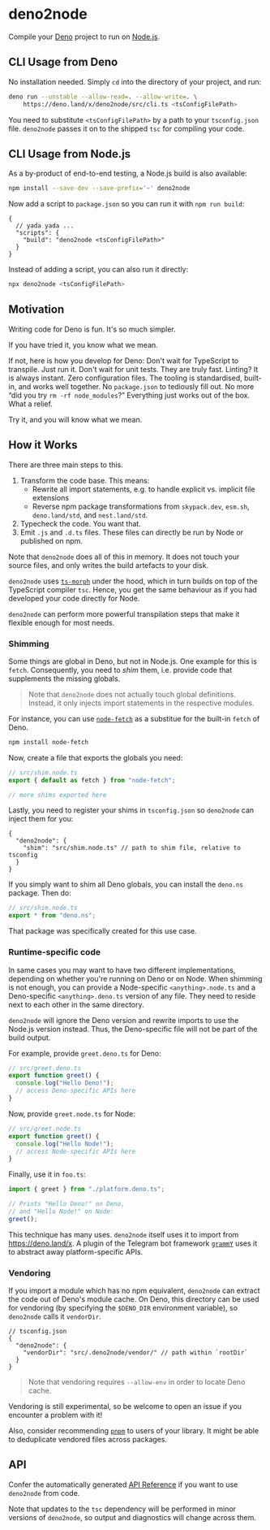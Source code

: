 # deno2node

Compile your [Deno] project to run on [Node.js].

## CLI Usage from Deno

No installation needed. Simply `cd` into the directory of your project, and run:

```sh
deno run --unstable --allow-read=. --allow-write=. \
    https://deno.land/x/deno2node/src/cli.ts <tsConfigFilePath>
```

You need to substitute `<tsConfigFilePath>` by a path to your `tsconfig.json`
file. `deno2node` passes it on to the shipped `tsc` for compiling your code.

## CLI Usage from Node.js

As a by-product of end-to-end testing, a Node.js build is also available:

```sh
npm install --save-dev --save-prefix='~' deno2node
```

Now add a script to `package.json` so you can run it with `npm run build`:

```jsonc
{
  // yada yada ...
  "scripts": {
    "build": "deno2node <tsConfigFilePath>"
  }
}
```

Instead of adding a script, you can also run it directly:

```sh
npx deno2node <tsConfigFilePath>
```

## Motivation

Writing code for Deno is fun. It's so much simpler.

If you have tried it, you know what we mean.

If not, here is how you develop for Deno: Don't wait for TypeScript to
transpile. Just run it. Don't wait for unit tests. They are truly fast. Linting?
It is always instant. Zero configuration files. The tooling is standardised,
built-in, and works well together. No `package.json` to tediously fill out. No
more “did you try `rm -rf node_modules`?” Everything just works out of the box.
What a relief.

Try it, and you will know what we mean.

## How it Works

There are three main steps to this.

1. Transform the code base. This means:
   - Rewrite all import statements, e.g. to handle explicit vs. implicit file
     extensions
   - Reverse npm package transformations from `skypack.dev`, `esm.sh`,
     `deno.land/std`, and `nest.land/std`.
2. Typecheck the code. You want that.
3. Emit `.js` and `.d.ts` files. These files can directly be run by Node or
   published on npm.

Note that `deno2node` does all of this in memory. It does not touch your source
files, and only writes the build artefacts to your disk.

`deno2node` uses [`ts-morph`] under the hood, which in turn builds on top of the
TypeScript compiler `tsc`. Hence, you get the same behaviour as if you had
developed your code directly for Node.

`deno2node` can perform more powerful transpilation steps that make it flexible
enough for most needs.

### Shimming

Some things are global in Deno, but not in Node.js. One example for this is
`fetch`. Consequently, you need to _shim_ them, i.e. provide code that
supplements the missing globals.

> Note that `deno2node` does not actually touch global definitions. Instead, it
> only injects import statements in the respective modules.

For instance, you can use [`node-fetch`] as a substitue for the built-in `fetch`
of Deno.

```sh
npm install node-fetch
```

Now, create a file that exports the globals you need:

```ts
// src/shim.node.ts
export { default as fetch } from "node-fetch";

// more shims exported here
```

Lastly, you need to register your shims in `tsconfig.json` so `deno2node` can
inject them for you:

```jsonc
{
  "deno2node": {
    "shim": "src/shim.node.ts" // path to shim file, relative to tsconfig
  }
}
```

If you simply want to shim all Deno globals, you can install the `deno.ns`
package. Then do:

```ts
// src/shim.node.ts
export * from "deno.ns";
```

That package was specifically created for this use case.

### Runtime-specific code

In same cases you may want to have two different implementations, depending on
whether you're running on Deno or on Node. When shimming is not enough, you can
provide a Node-specific `<anything>.node.ts` and a Deno-specific
`<anything>.deno.ts` version of any file. They need to reside next to each other
in the same directory.

`deno2node` will ignore the Deno version and rewrite imports to use the Node.js
version instead. Thus, the Deno-specific file will not be part of the build
output.

For example, provide `greet.deno.ts` for Deno:

```ts
// src/greet.deno.ts
export function greet() {
  console.log("Hello Deno!");
  // access Deno-specific APIs here
}
```

Now, provide `greet.node.ts` for Node:

```ts
// src/greet.node.ts
export function greet() {
  console.log("Hello Node!");
  // access Node-specific APIs here
}
```

Finally, use it in `foo.ts`:

```ts
import { greet } from "./platform.deno.ts";

// Prints "Hello Deno!" on Deno,
// and "Hello Node!" on Node:
greet();
```

This technique has many uses. `deno2node` itself uses it to import from
https://deno.land/x. A plugin of the Telegram bot framework [`grammY`] uses it
to abstract away platform-specific APIs.

### Vendoring

If you import a module which has no npm equivalent, `deno2node` can extract the
code out of Deno's module cache. On Deno, this directory can be used for
vendoring (by specifying the `$DENO_DIR` environment variable), so `deno2node`
calls it `vendorDir`.

```jsonc
// tsconfig.json
{
  "deno2node": {
    "vendorDir": "src/.deno2node/vendor/" // path within `rootDir`
  }
}
```

> Note that vendoring requires `--allow-env` in order to locate Deno cache.

Vendoring is still experimental, so be welcome to open an issue if you encounter
a problem with it!

Also, consider recommending [`pnpm`] to users of your library. It might be able
to deduplicate vendored files across packages.

## API

Confer the automatically generated [API Reference] if you want to use
`deno2node` from code.

Note that updates to the `tsc` dependency will be performed in minor versions of
`deno2node`, so output and diagnostics will change across them.

[deno]: https://deno.land/
[node.js]: https://nodejs.org/
[`grammy`]: https://github.com/grammyjs/grammY
[`pnpm`]: https://github.com/pnpm/pnpm#background
[`ts-morph`]: https://github.com/dsherret/ts-morph
[`node-fetch`]: https://github.com/node-fetch/node-fetch
[api reference]: https://doc.deno.land/https/deno.land/x/deno2node/src/mod.ts
